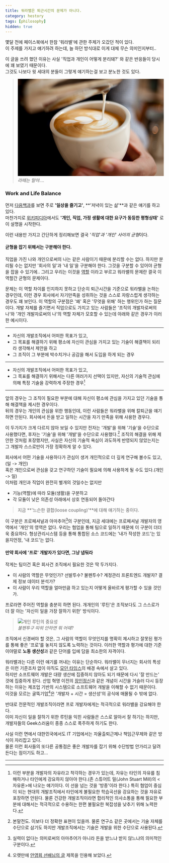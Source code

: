 ```yaml
---
title: 워라밸은 퇴근시간의 문제가 아니다.
category: hestory
tags: [philosophy]
hidden: true
---
```


몇달 전에 페이스북에서 한참 '워라밸'에 관한 주제가 오갔던 적이 있다.   
이 주제를 가지고 얘기하려 하는데, 늘 하던 방식대로 이게 대체 무슨 의미인지부터..

이 글을 쓰려 했던 이유는 사실 '직업과 개인이 어떻게 분리돼?' 와 같은 반응들이 당시에 꽤 보였기 때문이다.   
그것도 나보다 윗 세대의 분들이 그렇게 얘기하는걸 보고 분노한 것도 있다.

> ![라떼](/images/190717/latte(라떼).jpg)   
>   *라떼는 말야....*

### Work and Life Balance

먼저 [다음백과](http://100.daum.net/encyclopedia/view/47XXXXXd1522)를 보면 주로 **'일상을 즐기고'**, **'저녁이 있는 삶'**과 같은 얘기를 하고 있다.      
마찬가지로 [위키피디아](https://en.wikipedia.org/wiki/Work%E2%80%93life_balance)에서도 **'개인, 직업, 가정 생활에 대한 요구가 동등한 평형상태'** 로 이 설명을 시작한다.

이런 내용만 가지고 간단하게 정리해보면 결국 *'직업'과 '개인' 사이의 균형*이다.


#### 균형을 잡기 위해서는 구분해야 한다.

직업을 가진 나와 개인으로써의 나는 같은 사람이기 때문에 분리할 수는 없다. 하지만 분리될 수는 없지만 '회사의 일'과 '내 일'을 구분해야 한다. 그것을 구분할 수 있어야 균형을 잡을 수 있기에..
그리고 우리는 이것을 [역할](http://100.daum.net/encyclopedia/view/24XXXXX65441) 이라고 부르고 워라밸의 문제란 결국 이 역할간 균형의 문제이다.

문제는 이 역할 차이를 인지하지 못하고 단순히 퇴근시간을 기준으로 워라밸을 논하는 경우인데, 이런 경우 회사에서 자기만족을 성취하는 것을 스스로 자랑스럽게 생각하는 경우도 꽤 보인다. 
이 역할의 구분점은 '왜' 혹은 '무엇을 위해' 하는 행위인가 하는 질문이다.
개발 자체를 즐기면서 직업으로도 가지고 있는 사람들은 '조직의 개발자로써의 나'와 '개인 개발자로써의 나'의 역할 자체가 모호할 수 있는데 아래와 같은 경우가 이러한 예시이다.

---
- 자신의 개발조직에서 어떠한 목표가 있고, 
- 그 목표를 해결하기 위해 평소에 자신이 관심을 가지고 있는 기술이 해결책이 되리라 생각해서 제안을 하고
- 그 조직이 그 부분에 박수치거나 공감을 해서 도입을 하게 되는 경우
      
---
- 자신의 개발조직에서 어떠한 목표가 있고, 
- 그 목표를 해결하기 위해서는 다른 여러가지 선택이 있지만, 자신의 기술적 관심에 의해 특정 기술을 강력하게 주장한 경우[^1]   

---

앞의 경우는 그 조직이 필요한 부분에 대해 자신이 평소에 관심을 가지고 있던 기술을 통해 해결책을 제시한 경우이다.   
뒤의 경우는 개인의 관심을 위한 행동인데, 이런 사람들은 워라밸을 위해 칼퇴근을 얘기하면 안된다. 회사에서 돈을 받고 일하는 시간을 자기 만족을 위해 사용한 경우다.

이 두가지가 크게 다르지 않아 보일 수 있지만 전자는 '개발'을 위해 '기술'을 수단으로 사용했다면, 후자는 '기술'을 위해 '개발'을 수단으로 사용했다.[^2]
조직의 해결을 위해 제안한 것처럼 포장했지만, 사실은 자신의 기술적 욕심이 과도하게 반영되지 않았는지는 그 개발자 스스로만이 가장 정확하게 알 수 있다.    

회사에서 어떤 기술을 사용하다가 관심이 생겨 개인적으로 더 깊게 연구해 볼수도 있고,(일 -> 개인)  
혹은 개인으로써 관심을 갖고 연구하던 기술이 필요에 의해 사용하게 될 수도 있다.(개인 -> 일)   
이처럼 개인과 직업이 완전히 별개의 것일수는 없지만   
- 기능(역할)에 따라 모듈(생활)을 구분하고 
- 각 모듈이 낮은 의존성 아래에서 상호 연동되어 돌아간다   

> 지금 **'느슨한 결합(loose coupling)'**에 대해 얘기하는 중이다.

이 구분은 프로페셔널과 아마추어[^3]의 구분인데, 지금 세대에는 프로페셔널 개발자의 영역에서 '개인'의 영역은 없다. 우리는 협업을 통해 팀으로 일하기 때문에 이 구분이 더더욱 중요하다. 형상관리시스템 등을 통해 통합된 소스 코드에는 '내가 작성한 코드'는 있을지언정, '내 코드'는 없다.


#### 만약 회사에 '프로' 개발자가 있다면, 그냥 냅둬라

작게는 팀이건 혹은 회사건 조직에서 필요한 것은 딱 두가지다.
- 이 사람의 역할은 무엇인가? 선발투수? 불펜투수? 계정관리 프론트엔드 개발자? 결제 정보 데이터 분석가?
- 이 사람이 우리 역할을 얼마만큼 하고 있는지 어떻게 올바르게 평가할 수 있을 것인가.

프로라면 주어진 역할을 충분히 하면 된다. 개개인의 '루틴'은 조직보다도 그 스스로가 더 잘 아는 '자신이 일을 가장 잘하기 위한' 방식이다.     
> ![개인 루틴의 중요성](https://upload.wikimedia.org/wikipedia/commons/thumb/7/7c/Hyun-Jin_Ryu_2013.jpg/279px-Hyun-Jin_Ryu_2013.jpg)   
> *불펜투구 따위 안하면 뭐 어때?*

조직에서 신경써야 할 것은, 그 사람의 역할이 무엇인지를 명확히 제시하고 잘못된 평가를 통해 좋은 '프로'를 놓치지 않도록 노력하는 것이다.
이러한 역할과 평가에 대한 기준이야말로 **노동 생산성**과 같은 단어를 입에 담을 최소한의 자격이다.      

워라밸과는 다른 이런 얘기를 꺼내는 이유는 단순하다. 워라밸이 무너지는 회사의 특성은 이런 기준조차 없이 아직도 [모던 타임스](http://100.daum.net/encyclopedia/view/178XX67700017)의 배경 속에서 살고 있다.   
하지만 소프트웨어 개발은 대량 생산에 집중하지 않아도 되기 때문에 다시 '잘 만드는' 것에 집중하게 된다. 산업 혁명 이전의 [장인정신](http://www.yes24.com/Product/Goods/20461940?scode=032&OzSrank=1)과 같은 개념이 시간을 거슬러 다시 등장하는 이유는 제조업 기반의 시스템으로 소프트웨어 개발을 이해할 수 없기 때문이다.    
이것을 모르는 굴뚝기업[^4]은 '개발자 + 시간 = 생산성'의 공식에 매몰될 수 밖에 없다.

반대로 전문적인 개발조직이라면 프로 개발자에게는 적극적으로 워라밸을 강요해야 한다.   
이미 자신이 일을 잘하기 위한 루틴을 익힌 사람들은 스스로 알아서 잘 하기는 하지만, 개발자들의 Geek스러움이 종종 스스로 폭주하게 하기도 한다.

사실 이런 면에서 대한민국에서도 IT 기업에서는 자율출퇴근제나 책임근무제와 같은 방식이 자리잡고 있다.   
물론 이런 회사들의 또다른 공통점은 좋은 개발자를 잡기 위해 수단방법 안가리고 달려 든다는 점이기도 하고...


---
[^1]: 이런 부분을 개발자의 자유라고 착각하는 경우가 있는데, 자유는 타인의 자유를 침해하거나 타인에게 강요하지 않아야 한다.(존 스튜어트 밀(John Stuart Mill)의 <자유론>에 나오는 얘기이다. 이 선을 넘는 것을 '방종'이라 한다.) 특히 협업이 중심이 되는 현대의 개발조직에서 타인에게 불필요한 학습곡선을 강요하는 것을 자유로 포장하면 안된다. 물론 건강한 개발조직이라면 합리적인 의사소통을 통해 필요한 부분에 대해서는 적극적으로 수용하는 한편 불필요한 복잡성을 낮추기 위해 노력한다. 
 
[^2]: 본말전도. 이보다 더 정확한 표현이 있을까. 물론 연구소 같은 곳에서는 기술 자체를 수단으로 삼기도 하지만 개발조직에서는 기술은 개발을 위한 수단으로 사용된다.

[^3]: 실력이 없다는 의미로써의 아마추어가 아니라 돈을 받느냐 받지 않느냐의 의미적인 구분이다.   
 
[^4]: 오랫만에 [안영회 선배님의 글](https://www.popit.kr/%ea%b5%b4%eb%9a%9d-%ea%b8%b0%ec%97%85%ec%9d%b4-%ec%96%b4%eb%96%bb%ea%b2%8c-%eb%94%94%ec%a7%80%ed%84%b8%ed%99%94-%ed%95%a0-%ec%88%98-%ec%9e%88%ec%9d%84%ea%b9%8c/) 제목을 인용해 보았다.